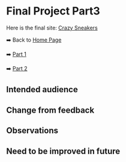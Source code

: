 # Final Project Part3
Here is the final site: [Crazy Sneakers](https://carnegiemellon.shorthandstories.com/crazy-sneakers/index.html)

:arrow_right: Back to [Home Page](https://junyusun.github.io/Sun-portfolio/)

:arrow_right: [Part 1](Final_project_part1.md)

:arrow_right: [Part 2](Final_project_part2.md)
## Intended audience
## Change from feedback
## Observations
## Need to be improved in future
